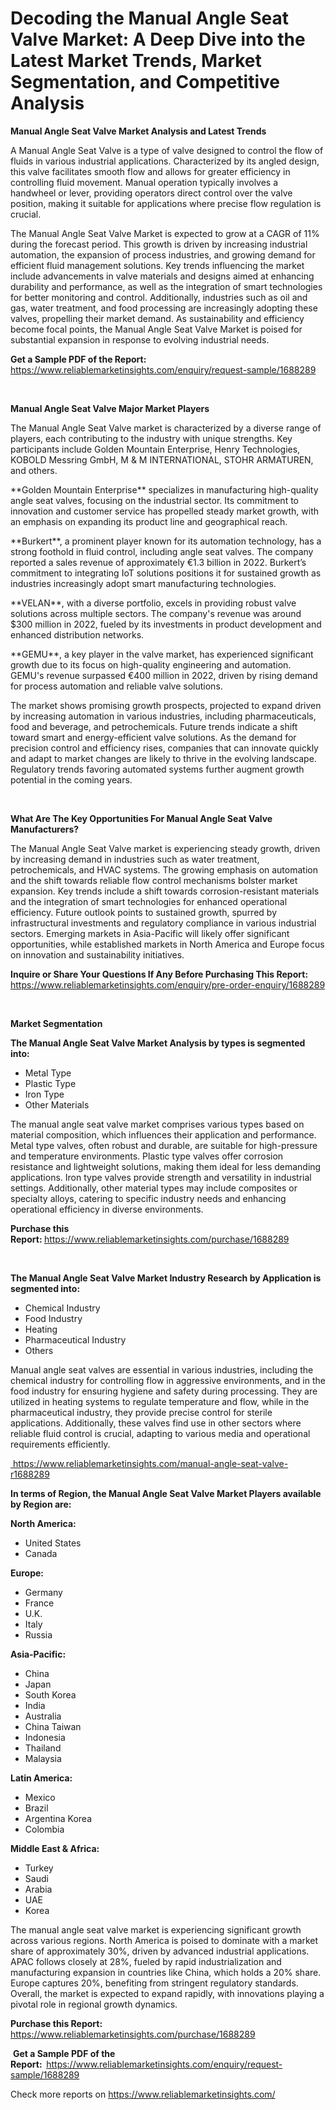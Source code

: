 <p><h1>Decoding the Manual Angle Seat Valve Market: A Deep Dive into the Latest Market Trends, Market Segmentation, and Competitive Analysis</h1></p><p><strong>Manual Angle Seat Valve Market Analysis and Latest Trends</strong></p>
<p><p>A Manual Angle Seat Valve is a type of valve designed to control the flow of fluids in various industrial applications. Characterized by its angled design, this valve facilitates smooth flow and allows for greater efficiency in controlling fluid movement. Manual operation typically involves a handwheel or lever, providing operators direct control over the valve position, making it suitable for applications where precise flow regulation is crucial.</p><p>The Manual Angle Seat Valve Market is expected to grow at a CAGR of 11% during the forecast period. This growth is driven by increasing industrial automation, the expansion of process industries, and growing demand for efficient fluid management solutions. Key trends influencing the market include advancements in valve materials and designs aimed at enhancing durability and performance, as well as the integration of smart technologies for better monitoring and control. Additionally, industries such as oil and gas, water treatment, and food processing are increasingly adopting these valves, propelling their market demand. As sustainability and efficiency become focal points, the Manual Angle Seat Valve Market is poised for substantial expansion in response to evolving industrial needs.</p></p>
<p><strong>Get a Sample PDF of the Report:&nbsp;</strong> <a href="https://www.reliablemarketinsights.com/enquiry/request-sample/1688289?utm_campaign=2282&utm_medium=2&utm_source=Github&utm_content=ia&utm_term=18022025&utm_id=manual-angle-seat-valve">https://www.reliablemarketinsights.com/enquiry/request-sample/1688289</a></p>
<p>&nbsp;</p>
<p><strong>Manual Angle Seat Valve Major Market Players</strong></p>
<p><p>The Manual Angle Seat Valve market is characterized by a diverse range of players, each contributing to the industry with unique strengths. Key participants include Golden Mountain Enterprise, Henry Technologies, KOBOLD Messring GmbH, M & M INTERNATIONAL, STOHR ARMATUREN, and others.</p><p>**Golden Mountain Enterprise** specializes in manufacturing high-quality angle seat valves, focusing on the industrial sector. Its commitment to innovation and customer service has propelled steady market growth, with an emphasis on expanding its product line and geographical reach.</p><p>**Burkert**, a prominent player known for its automation technology, has a strong foothold in fluid control, including angle seat valves. The company reported a sales revenue of approximately €1.3 billion in 2022. Burkert’s commitment to integrating IoT solutions positions it for sustained growth as industries increasingly adopt smart manufacturing technologies.</p><p>**VELAN**, with a diverse portfolio, excels in providing robust valve solutions across multiple sectors. The company's revenue was around $300 million in 2022, fueled by its investments in product development and enhanced distribution networks.</p><p>**GEMU**, a key player in the valve market, has experienced significant growth due to its focus on high-quality engineering and automation. GEMU's revenue surpassed €400 million in 2022, driven by rising demand for process automation and reliable valve solutions.</p><p>The market shows promising growth prospects, projected to expand driven by increasing automation in various industries, including pharmaceuticals, food and beverage, and petrochemicals. Future trends indicate a shift toward smart and energy-efficient valve solutions. As the demand for precision control and efficiency rises, companies that can innovate quickly and adapt to market changes are likely to thrive in the evolving landscape. Regulatory trends favoring automated systems further augment growth potential in the coming years.</p></p>
<p>&nbsp;</p>
<p><strong>What Are The Key Opportunities For Manual Angle Seat Valve Manufacturers?</strong></p>
<p><p>The Manual Angle Seat Valve market is experiencing steady growth, driven by increasing demand in industries such as water treatment, petrochemicals, and HVAC systems. The growing emphasis on automation and the shift towards reliable flow control mechanisms bolster market expansion. Key trends include a shift towards corrosion-resistant materials and the integration of smart technologies for enhanced operational efficiency. Future outlook points to sustained growth, spurred by infrastructural investments and regulatory compliance in various industrial sectors. Emerging markets in Asia-Pacific will likely offer significant opportunities, while established markets in North America and Europe focus on innovation and sustainability initiatives.</p></p>
<p><strong>Inquire or Share Your Questions If Any Before Purchasing This Report:</strong> <a href="https://www.reliablemarketinsights.com/enquiry/pre-order-enquiry/1688289?utm_campaign=2282&utm_medium=2&utm_source=Github&utm_content=ia&utm_term=18022025&utm_id=manual-angle-seat-valve">https://www.reliablemarketinsights.com/enquiry/pre-order-enquiry/1688289</a></p>
<p>&nbsp;</p>
<p><strong>Market Segmentation</strong></p>
<p><strong>The Manual Angle Seat Valve Market Analysis by types is segmented into:</strong></p>
<p><ul><li>Metal Type</li><li>Plastic Type</li><li>Iron Type</li><li>Other Materials</li></ul></p>
<p><p>The manual angle seat valve market comprises various types based on material composition, which influences their application and performance. Metal type valves, often robust and durable, are suitable for high-pressure and temperature environments. Plastic type valves offer corrosion resistance and lightweight solutions, making them ideal for less demanding applications. Iron type valves provide strength and versatility in industrial settings. Additionally, other material types may include composites or specialty alloys, catering to specific industry needs and enhancing operational efficiency in diverse environments.</p></p>
<p><strong>Purchase this Report:&nbsp;</strong><a href="https://www.reliablemarketinsights.com/purchase/1688289?utm_campaign=2282&utm_medium=2&utm_source=Github&utm_content=ia&utm_term=18022025&utm_id=manual-angle-seat-valve">https://www.reliablemarketinsights.com/purchase/1688289</a></p>
<p>&nbsp;</p>
<p><strong>The Manual Angle Seat Valve Market Industry Research by Application is segmented into:</strong></p>
<p><ul><li>Chemical Industry</li><li>Food Industry</li><li>Heating</li><li>Pharmaceutical Industry</li><li>Others</li></ul></p>
<p><p>Manual angle seat valves are essential in various industries, including the chemical industry for controlling flow in aggressive environments, and in the food industry for ensuring hygiene and safety during processing. They are utilized in heating systems to regulate temperature and flow, while in the pharmaceutical industry, they provide precise control for sterile applications. Additionally, these valves find use in other sectors where reliable fluid control is crucial, adapting to various media and operational requirements efficiently.</p></p>
<p><a href="https://www.reliablemarketinsights.com/manual-angle-seat-valve-r1688289?utm_campaign=2282&utm_medium=2&utm_source=Github&utm_content=ia&utm_term=18022025&utm_id=manual-angle-seat-valve">&nbsp;https://www.reliablemarketinsights.com/manual-angle-seat-valve-r1688289</a></p>
<p><strong>In terms of Region, the Manual Angle Seat Valve Market Players available by Region are:</strong></p>
<p>
    <p> <strong> North America: </strong>
        <ul>
            <li>United States</li>
            <li>Canada</li>
        </ul>
        </p> 
    <p> <strong> Europe: </strong>
        <ul>
            <li>Germany</li>
            <li>France</li>
            <li>U.K.</li>
            <li>Italy</li>
            <li>Russia</li>
        </ul>
        </p> 
    <p> <strong> Asia-Pacific: </strong>
        <ul>
            <li>China</li>
            <li>Japan</li>
            <li>South Korea</li>
            <li>India</li>
            <li>Australia</li>
            <li>China Taiwan</li>
            <li>Indonesia</li>
            <li>Thailand</li>
            <li>Malaysia</li>
        </ul>
        </p> 
    <p> <strong> Latin America: </strong>
        <ul>
            <li>Mexico</li>
            <li>Brazil</li>
            <li>Argentina Korea</li>
            <li>Colombia</li>
        </ul>
        </p> 
    <p> <strong> Middle East & Africa: </strong>
        <ul>
            <li>Turkey</li>
            <li>Saudi</li>
            <li>Arabia</li>
            <li>UAE</li>
            <li>Korea</li>
        </ul>
    </p>
    </p>
<p><p>The manual angle seat valve market is experiencing significant growth across various regions. North America is poised to dominate with a market share of approximately 30%, driven by advanced industrial applications. APAC follows closely at 28%, fueled by rapid industrialization and manufacturing expansion in countries like China, which holds a 20% share. Europe captures 20%, benefiting from stringent regulatory standards. Overall, the market is expected to expand rapidly, with innovations playing a pivotal role in regional growth dynamics.</p></p>
<p><strong>Purchase this Report: </strong><a href="https://www.reliablemarketinsights.com/purchase/1688289?utm_campaign=2282&utm_medium=2&utm_source=Github&utm_content=ia&utm_term=18022025&utm_id=manual-angle-seat-valve">https://www.reliablemarketinsights.com/purchase/1688289</a></p>
<p>&nbsp;<strong>Get a Sample PDF of the Report:&nbsp;&nbsp;</strong><a href="https://www.reliablemarketinsights.com/enquiry/request-sample/1688289?utm_campaign=2282&utm_medium=2&utm_source=Github&utm_content=ia&utm_term=18022025&utm_id=manual-angle-seat-valve">https://www.reliablemarketinsights.com/enquiry/request-sample/1688289</a></p>
<p><strong></strong></p>
<p>Check more reports on <a href="https://www.reliablemarketinsights.com/?utm_campaign=2282&utm_medium=2&utm_source=Github&utm_content=ia&utm_term=18022025&utm_id=manual-angle-seat-valve">https://www.reliablemarketinsights.com/</a></p>